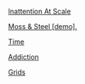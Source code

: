 [Inattention At Scale](001.md)

[Moss & Steel [demo].](demo.md)

[Time](2015-09-27-time.md)

[Addiction](2015-10-11-addiction.md)

[Grids](2015-11-02-grids.md)
